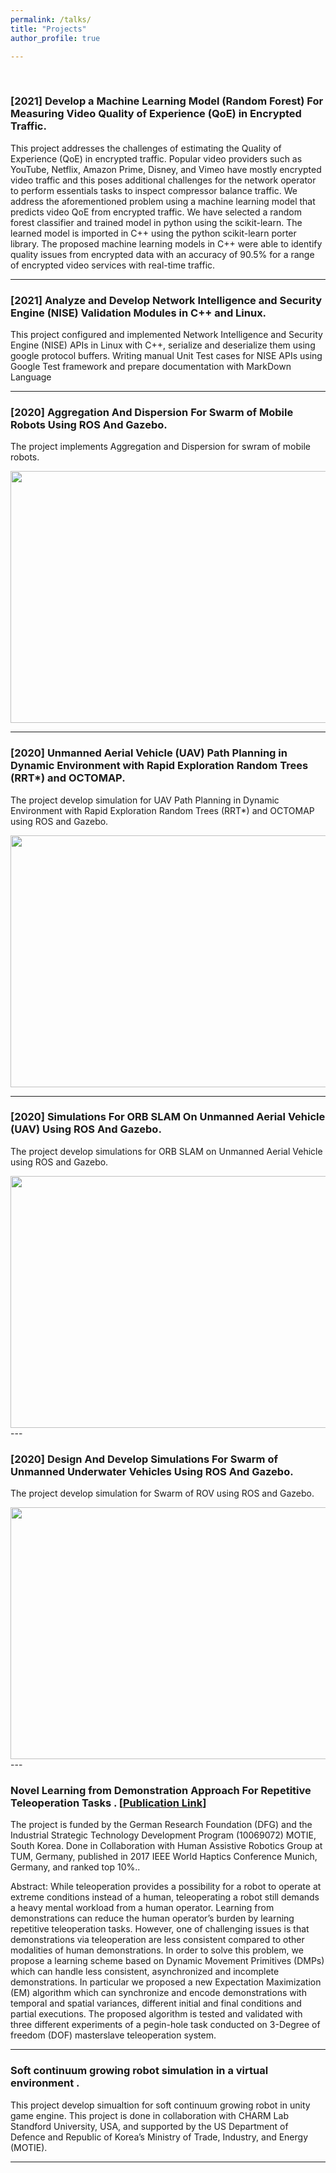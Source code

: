 ```yaml
---
permalink: /talks/
title: "Projects"
author_profile: true

---
```


&nbsp;

### [2021] Develop a Machine Learning Model (Random Forest) For Measuring Video Quality of Experience (QoE) in Encrypted Traffic. 

This project addresses the challenges of estimating the Quality of Experience (QoE) in encrypted traffic. Popular video providers such as YouTube, Netflix, Amazon Prime, Disney, and Vimeo have mostly encrypted video traffic and this poses additional challenges for the network operator to perform essentials tasks to inspect compressor balance traffic. We address the aforementioned problem using a machine learning model that predicts video QoE from encrypted traffic. We have selected a random forest classifier and trained model in python using the scikit-learn. The learned model is imported in C++ using the python scikit-learn porter library. The proposed machine learning models in C++ were able to identify quality issues from encrypted data with an accuracy of 90.5% for a range of encrypted video services with real-time traffic. 

---

### [2021] Analyze and Develop Network Intelligence and Security Engine (NISE) Validation Modules in C++ and Linux.

This project configured and implemented Network Intelligence and Security Engine (NISE) APIs in Linux with C++, serialize and deserialize them using google protocol buffers. Writing manual Unit Test cases for NISE APIs using Google Test framework and prepare documentation with MarkDown Language

---

### [2020] Aggregation And Dispersion For Swarm of Mobile Robots Using ROS And Gazebo.

The project implements Aggregation and Dispersion for swram of mobile robots.

<div style="text-align: center">
<img src="https://marslanali.github.io/talks/aggregation.png" 
     width="717px" height="403px"/>
</div>

---

### [2020] Unmanned Aerial Vehicle (UAV) Path Planning in Dynamic Environment with Rapid Exploration Random Trees (RRT*) and OCTOMAP.

The project develop simulation for UAV Path Planning in Dynamic Environment with Rapid Exploration Random Trees (RRT*) and OCTOMAP using ROS and Gazebo.

<div style="text-align: center">
<img src="https://marslanali.github.io/talks/final_figure_uav_swarm.png" 
     width="717px" height="403px"/>
</div>

---


### [2020] Simulations For ORB SLAM On Unmanned Aerial Vehicle (UAV) Using ROS And Gazebo.

The project develop simulations for ORB SLAM on Unmanned Aerial Vehicle using ROS and Gazebo.

<div style="text-align: center">
<img src="https://marslanali.github.io/talks/ORB-SLAM.gif" 
     width="717px" height="403px"/>
</div>
---


### [2020] Design And Develop Simulations For Swarm of Unmanned Underwater Vehicles Using ROS And Gazebo.

The project develop simulation for Swarm of ROV using ROS and Gazebo.

<div style="text-align: center">
<img src="https://marslanali.github.io/talks/rov.gif" 
     width="717px" height="403px"/>
</div>
---


### Novel Learning from Demonstration Approach For Repetitive Teleoperation Tasks . [[Publication Link](https://mediatum.ub.tum.de/doc/1364695/document.pdf)]

The project is funded by the German Research Foundation (DFG) and the Industrial Strategic Technology Development Program (10069072) MOTIE, South Korea.
Done in Collaboration with Human Assistive Robotics Group at TUM, Germany, published in 2017 IEEE World Haptics Conference Munich, Germany, and ranked top 10%..

Abstract:
While teleoperation provides a possibility for a
robot to operate at extreme conditions instead of a human,
teleoperating a robot still demands a heavy mental workload
from a human operator. Learning from demonstrations can
reduce the human operator’s burden by learning repetitive
teleoperation tasks. However, one of challenging issues is that
demonstrations via teleoperation are less consistent compared
to other modalities of human demonstrations. In order to
solve this problem, we propose a learning scheme based on
Dynamic Movement Primitives (DMPs) which can handle less
consistent, asynchronized and incomplete demonstrations. In
particular we proposed a new Expectation Maximization (EM)
algorithm which can synchronize and encode demonstrations
with temporal and spatial variances, different initial and final
conditions and partial executions. The proposed algorithm is
tested and validated with three different experiments of a pegin-hole task conducted on 3-Degree of freedom (DOF) masterslave teleoperation system.

---


### Soft continuum growing robot simulation in a virtual environment . 

This project develop simualtion for soft continuum growing robot in unity game engine. This project is done in collaboration with CHARM Lab Standford
University, USA, and supported by the US Department of Defence and Republic of Korea’s Ministry of Trade, Industry, and Energy (MOTIE).

---

